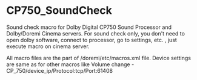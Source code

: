 # CP750_SoundCheck
Sound check macro for Dolby Digital CP750 Sound Processor and Dolby/Doremi Cinema servers.
For sound check only, you don't need to open dolby software, connect to processor, go to settings, etc. , just execute macro on cinema server.

All macro files are the part of /doremi/etc/macros.xml file.
Device settings are same as for other macros like Volume change - CP_750/device_ip/Protocol:tcp/Port:61408

